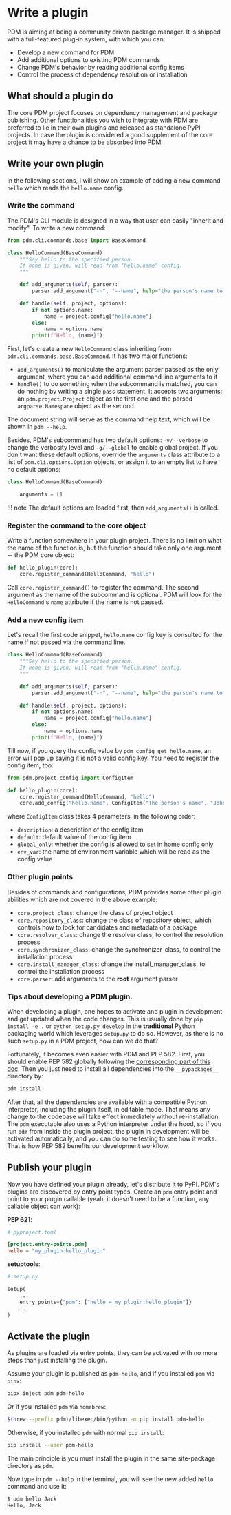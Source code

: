 # Write a plugin

PDM is aiming at being a community driven package manager.
It is shipped with a full-featured plug-in system, with which you can:

- Develop a new command for PDM
- Add additional options to existing PDM commands
- Change PDM's behavior by reading additional config items
- Control the process of dependency resolution or installation

## What should a plugin do

The core PDM project focuses on dependency management and package publishing. Other
functionalities you wish to integrate with PDM are preferred to lie in their own plugins
and released as standalone PyPI projects. In case the plugin is considered a good supplement
of the core project it may have a chance to be absorbed into PDM.

## Write your own plugin

In the following sections, I will show an example of adding a new command `hello` which reads the `hello.name` config.

### Write the command

The PDM's CLI module is designed in a way that user can easily "inherit and modify". To write a new command:

```python
from pdm.cli.commands.base import BaseCommand

class HelloCommand(BaseCommand):
    """Say hello to the specified person.
    If none is given, will read from "hello.name" config.
    """

    def add_arguments(self, parser):
        parser.add_argument("-n", "--name", help="the person's name to whom you greet")

    def handle(self, project, options):
        if not options.name:
            name = project.config["hello.name"]
        else:
            name = options.name
        print(f"Hello, {name}")
```

First, let's create a new `HelloCommand` class inheriting from `pdm.cli.commands.base.BaseCommand`. It has two major functions:

- `add_arguments()` to manipulate the argument parser passed as the only argument,
  where you can add additional command line arguments to it
- `handle()` to do something when the subcommand is matched, you can do nothing by writing a single `pass` statement.
  It accepts two arguments: an `pdm.project.Project` object as the first one and the parsed `argparse.Namespace` object as the second.

The document string will serve as the command help text, which will be shown in `pdm --help`.

Besides, PDM's subcommand has two default options: `-v/--verbose` to change the verbosity level and `-g/--global` to enable global project.
If you don't want these default options, override the `arguments` class attribute to a list of `pdm.cli.options.Option` objects, or
assign it to an empty list to have no default options:

```python hl_lines="3"
class HelloCommand(BaseCommand):

    arguments = []
```

!!! note
    The default options are loaded first, then `add_arguments()` is called.

### Register the command to the core object

Write a function somewhere in your plugin project. There is no limit on what the name of the function is,
but the function should take only one argument -- the PDM core object:

```python hl_lines="2"
def hello_plugin(core):
    core.register_command(HelloCommand, "hello")
```

Call `core.register_command()` to register the command. The second argument as the name of the subcommand is optional.
PDM will look for the `HelloCommand`'s `name` attribute if the name is not passed.

### Add a new config item

Let's recall the first code snippet, `hello.name` config key is consulted for the name if not passed via the command line.

```python hl_lines="11"
class HelloCommand(BaseCommand):
    """Say hello to the specified person.
    If none is given, will read from "hello.name" config.
    """

    def add_arguments(self, parser):
        parser.add_argument("-n", "--name", help="the person's name to whom you greet")

    def handle(self, project, options):
        if not options.name:
            name = project.config["hello.name"]
        else:
            name = options.name
        print(f"Hello, {name}")
```

Till now, if you query the config value by `pdm config get hello.name`, an error will pop up saying it is not a valid config key.
You need to register the config item, too:

```python hl_lines="5"
from pdm.project.config import ConfigItem

def hello_plugin(core):
    core.register_command(HelloCommand, "hello")
    core.add_config("hello.name", ConfigItem("The person's name", "John"))
```

where `ConfigItem` class takes 4 parameters, in the following order:

- `description`: a description of the config item
- `default`: default value of the config item
- `global_only`: whether the config is allowed to set in home config only
- `env_var`: the name of environment variable which will be read as the config value

### Other plugin points

Besides of commands and configurations, PDM provides some other plugin abilities
which are not covered in the above example:

- `core.project_class`: change the class of project object
- `core.repository_class`: change the class of repository object, which controls how to look for candidates and metadata of a package
- `core.resolver_class`: change the resolver class, to control the resolution process
- `core.synchronizer_class`: change the synchronizer_class, to control the installation process
- `core.install_manager_class`: change the install_manager_class, to control the installation process
- `core.parser`: add arguments to the **root** argument parser

### Tips about developing a PDM plugin.

When developing a plugin, one hopes to activate and plugin in development and get updated when the code changes. This is usually done
by `pip install -e .` or `python setup.py develop` in the **traditional** Python packaging world which leverages `setup.py` to do so. However,
as there is no such `setup.py` in a PDM project, how can we do that?

Fortunately, it becomes even easier with PDM and PEP 582. First, you should enable PEP 582 globally following the
[corresponding part of this doc](index.md#enable-pep-582-globally). Then you just need to install all dependencies into the `__pypackages__` directory by:

```bash
pdm install
```

After that, all the dependencies are available with a compatible Python interpreter, including the plugin itself, in editable mode. That means any change
to the codebase will take effect immediately without re-installation. The `pdm` executable also uses a Python interpreter under the hood,
so if you run `pdm` from inside the plugin project, the plugin in development will be activated automatically, and you can do some testing to see how it works.
That is how PEP 582 benefits our development workflow.

## Publish your plugin

Now you have defined your plugin already, let's distribute it to PyPI. PDM's plugins are discovered by entry point types.
Create an `pdm` entry point and point to your plugin callable (yeah, it doesn't need to be a function, any callable object can work):

**PEP 621**:

```toml
# pyproject.toml

[project.entry-points.pdm]
hello = "my_plugin:hello_plugin"
```

**setuptools**:

```python
# setup.py

setup(
    ...
    entry_points={"pdm": ["hello = my_plugin:hello_plugin"]}
    ...
)
```

## Activate the plugin

As plugins are loaded via entry points, they can be activated with no more steps than just installing the plugin.

Assume your plugin is published as `pdm-hello`, and if you installed `pdm` via `pipx`:

```bash
pipx inject pdm pdm-hello
```

Or if you installed `pdm` via `homebrew`:

```bash
$(brew --prefix pdm)/libexec/bin/python -m pip install pdm-hello
```

Otherwise, if you installed `pdm` with normal `pip install`:

```bash
pip install --user pdm-hello
```

The main principle is you must install the plugin in the same site-package directory as `pdm`.

Now type in `pdm --help` in the terminal, you will see the new added `hello` command and use it:

```bash
$ pdm hello Jack
Hello, Jack
```
